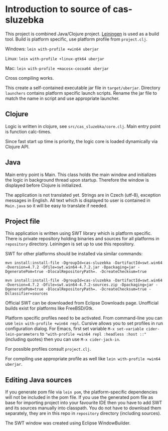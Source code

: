 # Introduction to source of cas-sluzebka

This project is combined Java/Clojure project. [Leiningen](https://leiningen.org/) is used as a build tool.
Build is platform specific, use platform profile from `project.clj`.

Windows: `lein with-profile +win64 uberjar`

Linux: `lein with-profile +linux-gtk64 uberjar`

Mac: `lein with-profile +macosx-cocoa64 uberjar`

Cross compiling works.

This create a self-contained executable jar file in `target/uberjar`. Directory `launchers` contains platform specific launch scripts. Rename the jar file to match the name in script and use appropriate launcher.


## Clojure

Logic is written in clojure, see `src/cas_sluzebka/core.clj`. Main entry point is function calc-times.

Since fast start up time is priority, the logic core is loaded dynamically via Clojure API.

## Java

Main entry point is Main. This class holds the main window and initializes the logic in background thread upon startup. Therefore the window is displayed before Clojure is initialized.

The application is not translated yet. Strings are in Czech (utf-8), exception messages in English. All text which is displayed to user is contained in `Main.java` so it will be easy to translate if needed.

## Project file

This application is written using SWT library which is platform specific. There is private repository holding binaries and sources for all platforms in `repository` directory. Leiningen is set up to use this repository.

SWT for other platforms should be installed via similar commands:

``` shell
mvn install:install-file -DgroupId=cas-sluzebka -DartifactId=swt.win64 -Dversion=4.7.2 -Dfile=swt.win64-4.7.2.jar -Dpackaging=jar -DgeneratePom=true -DlocalRepositoryPath=. -DcreateChecksum=true

mvn install:install-file -DgroupId=cas-sluzebka -DartifactId=swt.win64 -Dversion=4.7.2 -Dfile=swt.win64-4.7.2-sources.zip -Dpackaging=jar -DgeneratePom=true -DlocalRepositoryPath=. -DcreateChecksum=true -Dclassifier=sources
```

Official SWT can be downloaded from Eclipse Downloads page. Unofficial builds exist for platforms like FreeBSD/Gtk.

Platform specific profiles need to be activated. From command-line you can use `lein with-profile +win64 repl`. Cursive allows you to set profiles in run configuration dialog. For Emacs, first set variable `M-x set-variable cider-lein-parameters` to `"with-profile +win64 repl :headless :host ::"` (including quotes) then you can use `M-x cider-jack-in`.

For possible profiles consult `project.clj`.

For compiling use appropriate profile as well like `lein with-profile +win64 uberjar`.

## Editing Java sources

If you generate pom file via `lein pom`, the platform-specific dependencies will not be included in the pom file. If you use the generated pom file as base for importing project into your favourite IDE then you have to add SWT and its sources manually into classpath. You do not have to download them separately, they are in this repo in `repository` directory (including sources).

The SWT window was created using Eclipse WindowBuilder.
